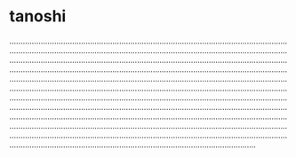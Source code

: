 # tanoshi
..................................................................................................................................................................................................................................................................................................................................................................................................................................................................................................................................................................................................................................................................................................................................................................................................................................................................................................................................................................................................................................................................................................................................................................................................................................................................................................................................................................................................................................................................................................................................